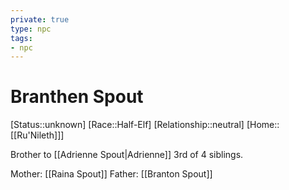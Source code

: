 ```yaml
---
private: true
type: npc
tags: 
- npc
---
```


# Branthen Spout

[Status::unknown]
[Race::Half-Elf]
[Relationship::neutral]
[Home::[[Ru'Nileth]]]

Brother to [[Adrienne Spout|Adrienne]]
3rd of 4 siblings.

Mother: [[Raina Spout]]
Father: [[Branton Spout]]